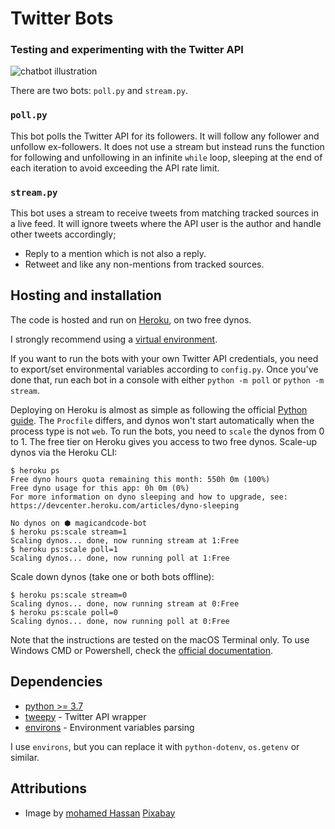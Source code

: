 # Twitter Bots
### Testing and experimenting with the Twitter API
![chatbot illustration](/../master/twitter-bots.png?raw=true "chatbot repository decorative illustration")

There are two bots: `poll.py` and `stream.py`.
### `poll.py`
This bot polls the Twitter API for its followers. It will follow any follower and unfollow ex-followers.
It does not use a stream but instead runs the function for following and unfollowing in an infinite `while` loop, sleeping at the end of each iteration to avoid exceeding the API rate limit.

### `stream.py`
This bot uses a stream to receive tweets from matching tracked sources in a live feed. It will ignore tweets where the API user is the author and handle other tweets accordingly;
* Reply to a mention which is not also a reply.
* Retweet and like any non-mentions from tracked sources.

## Hosting and installation
The code is hosted and run on [Heroku](https://heroku.com/), on two free dynos.

I strongly recommend using a [virtual environment](https://docs.python.org/3/tutorial/venv.html).

If you want to run the bots with your own Twitter API credentials, you need to export/set environmental variables according to `config.py`.
Once you've done that, run each bot in a console with either `python -m poll` or `python -m stream`.

Deploying on Heroku is almost as simple as following the official [Python guide](https://devcenter.heroku.com/articles/getting-started-with-python).
The `Procfile` differs, and dynos won't start automatically when the process type is not `web`.
To run the bots, you need to `scale` the dynos from 0 to 1. The free tier on Heroku gives you access to two free dynos.
Scale-up dynos via the Heroku CLI:
```
$ heroku ps
Free dyno hours quota remaining this month: 550h 0m (100%)
Free dyno usage for this app: 0h 0m (0%)
For more information on dyno sleeping and how to upgrade, see:
https://devcenter.heroku.com/articles/dyno-sleeping

No dynos on ⬢ magicandcode-bot
$ heroku ps:scale stream=1
Scaling dynos... done, now running stream at 1:Free
$ heroku ps:scale poll=1
Scaling dynos... done, now running poll at 1:Free
```

Scale down dynos (take one or both bots offline):
```
$ heroku ps:scale stream=0
Scaling dynos... done, now running stream at 0:Free
$ heroku ps:scale poll=0
Scaling dynos... done, now running poll at 0:Free
```

Note that the instructions are tested on the macOS Terminal only. To use Windows CMD or Powershell, check the [official documentation](https://devcenter.heroku.com/articles/getting-started-with-python).


## Dependencies
* [python >= 3.7](https://www.python.org/downloads/)
* [tweepy](http://www.tweepy.org/) - Twitter API wrapper
* [environs](https://pypi.org/project/environs/) - Environment variables parsing

I use `environs`, but you can replace it with `python-dotenv`, `os.getenv` or similar.

## Attributions
* Image by [mohamed Hassan](https://pixabay.com/users/mohamed_hassan-5229782/?utm_source=link-attribution&amp;utm_medium=referral&amp;utm_campaign=image&amp;utm_content=3589528) [Pixabay](https://pixabay.com/?utm_source=link-attribution&amp;utm_medium=referral&amp;utm_campaign=image&amp;utm_content=3589528)
